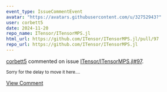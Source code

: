 ```yaml
---
event_type: IssueCommentEvent
avatar: "https://avatars.githubusercontent.com/u/32752943?"
user: corbett5
date: 2024-11-20
repo_name: ITensor/ITensorMPS.jl
html_url: https://github.com/ITensor/ITensorMPS.jl/pull/97
repo_url: https://github.com/ITensor/ITensorMPS.jl
---
```


<a href='https://github.com/corbett5' target='_blank'>corbett5</a> commented on issue <a href='https://github.com/ITensor/ITensorMPS.jl/pull/97' target='_blank'>ITensor/ITensorMPS.jl#97</a>.

<small>Sorry for the delay to move it here....</small>

<a href='https://github.com/ITensor/ITensorMPS.jl/pull/97' target='_blank'>View Comment</a>